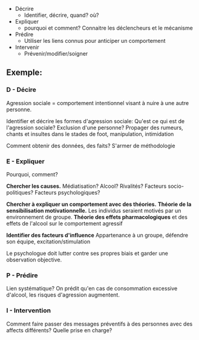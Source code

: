 
- Décrire
	- Identifier, décrire, quand? où?
- Expliquer 
	- pourquoi et comment? Connaitre les déclencheurs et le mécanisme
- Prédire
	- Utiliser les liens connus pour anticiper un comportement
- Intervenir
	- Prévenir/modifier/soigner


## Exemple:

### D - Décire
Agression sociale = comportement intentionnel visant à nuire à une autre personne.

Identifier et décrire les formes d'agression sociale:
	Qu'est ce qui est de l'agression sociale? Exclusion d'une personne? Propager des rumeurs, chants et insultes dans le stades de foot, manipulation, intimidation

Comment obtenir des données, des faits? S'armer de méthodologie

### E - Expliquer
Pourquoi, comment?

**Chercher les causes.**
	Médiatisation? Alcool? Rivalités? Facteurs socio-politiques? Facteurs psychologiques?

**Chercher à expliquer un comportement avec des théories.**
	**Théorie de la sensibilisation motivationnelle.** Les individus seraient motivés par un environnement de groupe.
	**Théorie des effets pharmacologiques** et des effets de l'alcool sur le comportement agressif

**Identifier des facteurs d'influence**
	Appartenance à un groupe, défendre son équipe, excitation/stimulation

Le psychologue doit lutter contre ses propres biais et garder une observation objective. 

### P - Prédire
Lien systématique?
	On prédit qu'en cas de consommation excessive d'alcool, les risques d'agression augmentent.

### I - Intervention
Comment faire passer des messages préventifs à des personnes avec des affects différents? Quelle prise en charge?






